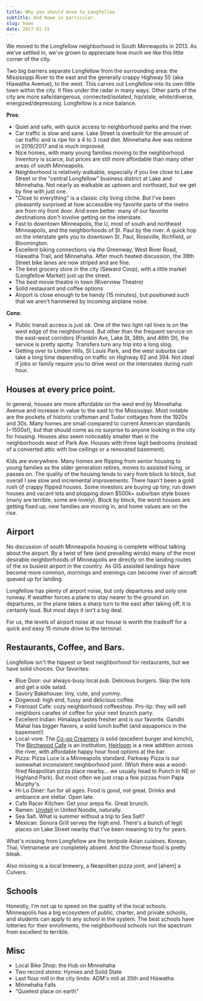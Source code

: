 ```yaml
---
title: Why you should move to Longfellow
subtitle: And Howe in particular.
slug: howe
date: 2017-01-15
---
```

We moved to the Longfellow neighborhood in South Minneapolis in 2013. As we've settled in, we've grown to appreciate how much we like this little corner of the city. 

Two big barriers separate Longfellow from the surrounding area: the Mississippi River to the east and the generally crappy Highway 55 (aka Hiawatha Avenue), to the west. This carves out Longfellow into its own little town within the city. It flies under the radar in many ways. Other parts of the city are more safe/dangerous, connected/isolated, hip/stale, white/diverse, energized/depressing. Longfellow is a nice balance.

**Pros**:

* Quiet and safe, with quick access to neighborhood parks and the river.
* Car traffic is slow and sane. Lake Street is overbuilt for the amount of car traffic and is ripe for a 4 to 3 road diet. Minnehaha Ave was redone in 2016/2017 and is much improved. 
* Nice homes, with many young families moving to the neighborhood. Inventory is scarce, but prices are still more affordable than many other areas of south Minneapolis.
* Neighborhood is relatively walkable, especially if you live close to Lake Street or the "central Longfellow" business district at Lake and Minnehaha. Not nearly as walkable as uptown and northeast, but we get by fine with just one. 
* "Close to everything" is a classic city living cliche. But I've been pleasantly surprised at how accessible my favorite parts of the metro are from my front door. And even better: many of our favorite destinations don't involve getting on the interstate.
* Fast to downtown Minneapolis, the U, most of south and northeast Minneapolis, and the neighborhoods of St. Paul by the river. A quick hop on the interstate gets you to downtown St. Paul, Roseville, Richfield, or Bloomington.
* Excellent biking connections via the Greenway, West River Road, Hiawatha Trail, and Minnehaha. After much heated discussion, the 38th Street bike lanes are now striped and are fine.
* The best grocery store in the city (Seward Coop), with a little market (Longfellow Market) just up the street.
* The best movie theatre in town (Riverview Theatre)
* Solid restaurant and coffee options
* Airport is close enough to be handy (15 minutes), but positioned such that we aren't hammered by incoming airplane noise.

**Cons**:

* Public transit access is just ok. One of the two light rail lines is on the west edge of the neighborhood. But other than the frequent service on the east-west corridors (Franklin Ave, Lake St, 38th, and 46th St), the service is pretty spotty. Transfers turn any trip into a long slog.
* Getting over to Linden Hills, St Louis Park, and the west suburbs can take a long time depending on traffic on Highway 62 and 394. Not ideal if jobs or family require you to drive west on the interstates during rush hour.


## Houses at every price point.
In general, houses are more affordable on the west end by Minnehaha Avenue and increase in value to the east to the Mississippi. Most notable are the pockets of historic craftsman and Tudor cottages from the 1920s and 30s. Many homes are small compared to current American standards (~1500sf), but that should come as no surprise to anyone looking in the city for housing. Houses also seem noticeably smaller than in the neighborhoods west of Park Ave. Houses with three legit bedrooms (instead of a converted attic with low ceilings or a renovated basement).

Kids are everywhere. Many homes are flipping from senior housing to young families as the older generation retires, moves to assisted living, or passes on. The quality of the housing tends to vary from block to block, but overall I see slow and incremental improvements. There hasn't been a gold rush of crappy flipped houses. Some investors are buying up tiny, run down houses and vacant lots and plopping down $500k+ suburban style boxes (many are terrible, some are lovely). Block by block, the worst houses are getting fixed up, new families are moving in, and home values are on the rise.

## Airport
No discussion of south Minneapolis housing is complete without talking about the airport. By a twist of fate (and prevailing winds) many of the most desirable neighborhoods of Minneapolis are directly on the landing routes of the xx busiest airport in the country. As GIS assisted landings have become more common, mornings and evenings can become river of aircraft queued up for landing.

Longfellow has plenty of airport noise, but only departures and only one runway. If weather forces a plane to stay nearer to the ground on departures, or the plane takes a sharp turn to the east after taking off, it is certainly loud. But most days it isn't a big deal.

For us, the levels of airport noise at our house is worth the tradeoff for a quick and easy 15 minute drive to the terminal.

## Restaurants, Coffee, and Bars.

Longfellow isn't the hippest or best neighborhood for restaurants, but we have solid choices. Our favorites:

* Blue Door: our always-busy local pub. Delicious burgers. Skip the tots and get a side salad.
* Savory Bakehouse: tiny, cute, and yummy.
* Dogwood: high end, fussy and delicious coffee.
* Fireroast Cafe: cozy neighborhood coffeeshop. Pro-tip: they will sell neighbors carafes of coffee for your next brunch party.
* Excellent Indian: Himalaya tastes fresher and is our favorite. Gandhi Mahal has bigger flavors, a solid lunch buffet (and aquaponics in the basement!)
* Local-vore: The [Co-op Creamery](https://coopcreamery.coop) is solid (excellent burger and kimchi), The [Birchwood Cafe](https://www.birchwoodcafe.com) is an institution, [Heirloom](http://www.heirloomstpaul.com) is a new addition across the river, with affordable happy hour food options at the bar.
* Pizza: Pizza Luce is a Minneapolis standard. Parkway Pizza is our somewhat inconsistent neighborhood joint. (Wish there was a wood-fired Neapolitan pizza place nearby... we usually head to Punch in NE or Highland Park). But most often we just crap a few pizzas from Papa Murphy's.
* Hi-Lo Diner: fun for all ages. Food is good, not great. Drinks and ambiance are stellar. Open late.
* Cafe Racer Kitchen: Get your arepa fix. Great brunch.
* Ramen: [Unideli](https://www.unitednoodles.com/unideli) in United Noodle, naturally.
* Sea Salt. What is summer without a trip to Sea Salt?
* Mexican: Sonora Grill serves the high end. There's a bunch of legit places on Lake Street nearby that I've been meaning to try for years.

What's missing from Longfellow are the tentpole Asian cuisines. Korean, Thai, Vietnamese are completely absent. And the Chinese food is pretty bleak.

Also missing is a local brewery, a Neapolitan pizza joint, and [ahem] a Culvers.

## Schools
Honestly, I'm not up to speed on the quality of the local schools. Minneapolis has a big ecosystem of public, charter, and private schools, and students can apply to any school in the system. The best schools have lotteries for their enrollments, the neighborhood schools run the spectrum from excellent to terrible.

## Misc
* Local Bike Shop: the Hub on Minnehaha
* Two record stores: Hymies and Solid State
* Last flour mill in the city limits: ADM's mill at 35th and Hiawatha
* Minnehaha Falls
* "Quietest place on earth"
